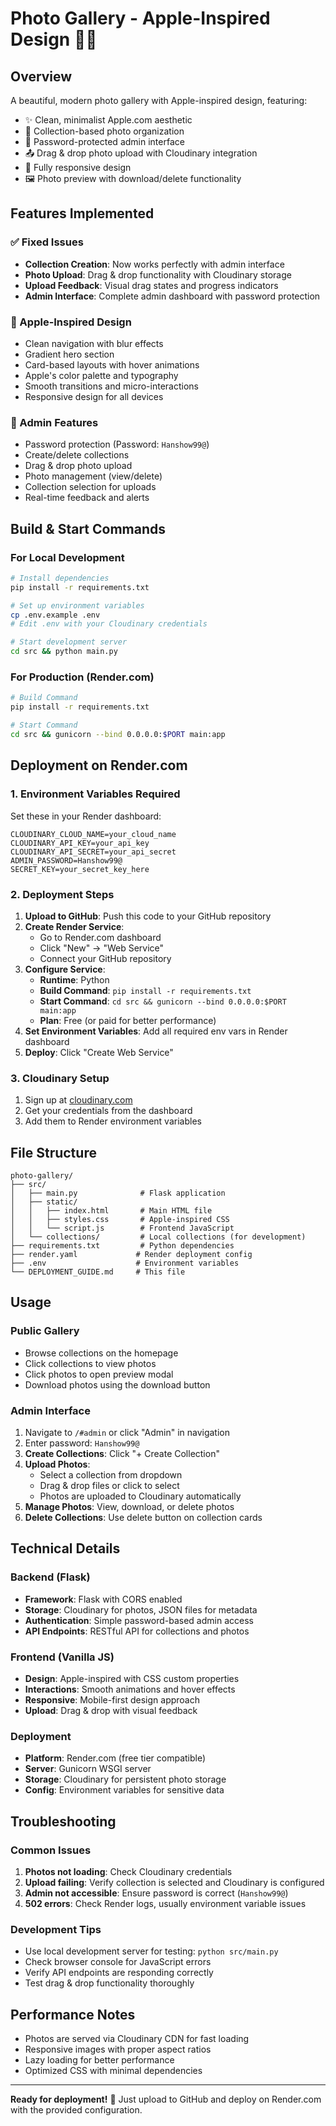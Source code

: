 # Photo Gallery - Apple-Inspired Design 🍎📸

## Overview
A beautiful, modern photo gallery with Apple-inspired design, featuring:
- ✨ Clean, minimalist Apple.com aesthetic
- 📁 Collection-based photo organization
- 🔐 Password-protected admin interface
- 📤 Drag & drop photo upload with Cloudinary integration
- 📱 Fully responsive design
- 🖼️ Photo preview with download/delete functionality

## Features Implemented

### ✅ Fixed Issues
- **Collection Creation**: Now works perfectly with admin interface
- **Photo Upload**: Drag & drop functionality with Cloudinary storage
- **Upload Feedback**: Visual drag states and progress indicators
- **Admin Interface**: Complete admin dashboard with password protection

### 🎨 Apple-Inspired Design
- Clean navigation with blur effects
- Gradient hero section
- Card-based layouts with hover animations
- Apple's color palette and typography
- Smooth transitions and micro-interactions
- Responsive design for all devices

### 🔧 Admin Features
- Password protection (Password: `Hanshow99@`)
- Create/delete collections
- Drag & drop photo upload
- Photo management (view/delete)
- Collection selection for uploads
- Real-time feedback and alerts

## Build & Start Commands

### For Local Development
```bash
# Install dependencies
pip install -r requirements.txt

# Set up environment variables
cp .env.example .env
# Edit .env with your Cloudinary credentials

# Start development server
cd src && python main.py
```

### For Production (Render.com)
```bash
# Build Command
pip install -r requirements.txt

# Start Command
cd src && gunicorn --bind 0.0.0.0:$PORT main:app
```

## Deployment on Render.com

### 1. Environment Variables Required
Set these in your Render dashboard:

```
CLOUDINARY_CLOUD_NAME=your_cloud_name
CLOUDINARY_API_KEY=your_api_key
CLOUDINARY_API_SECRET=your_api_secret
ADMIN_PASSWORD=Hanshow99@
SECRET_KEY=your_secret_key_here
```

### 2. Deployment Steps
1. **Upload to GitHub**: Push this code to your GitHub repository
2. **Create Render Service**: 
   - Go to Render.com dashboard
   - Click "New" → "Web Service"
   - Connect your GitHub repository
3. **Configure Service**:
   - **Runtime**: Python
   - **Build Command**: `pip install -r requirements.txt`
   - **Start Command**: `cd src && gunicorn --bind 0.0.0.0:$PORT main:app`
   - **Plan**: Free (or paid for better performance)
4. **Set Environment Variables**: Add all required env vars in Render dashboard
5. **Deploy**: Click "Create Web Service"

### 3. Cloudinary Setup
1. Sign up at [cloudinary.com](https://cloudinary.com)
2. Get your credentials from the dashboard
3. Add them to Render environment variables

## File Structure
```
photo-gallery/
├── src/
│   ├── main.py              # Flask application
│   ├── static/
│   │   ├── index.html       # Main HTML file
│   │   ├── styles.css       # Apple-inspired CSS
│   │   └── script.js        # Frontend JavaScript
│   └── collections/         # Local collections (for development)
├── requirements.txt         # Python dependencies
├── render.yaml             # Render deployment config
├── .env                    # Environment variables
└── DEPLOYMENT_GUIDE.md     # This file
```

## Usage

### Public Gallery
- Browse collections on the homepage
- Click collections to view photos
- Click photos to open preview modal
- Download photos using the download button

### Admin Interface
1. Navigate to `/#admin` or click "Admin" in navigation
2. Enter password: `Hanshow99@`
3. **Create Collections**: Click "+ Create Collection"
4. **Upload Photos**: 
   - Select a collection from dropdown
   - Drag & drop files or click to select
   - Photos are uploaded to Cloudinary automatically
5. **Manage Photos**: View, download, or delete photos
6. **Delete Collections**: Use delete button on collection cards

## Technical Details

### Backend (Flask)
- **Framework**: Flask with CORS enabled
- **Storage**: Cloudinary for photos, JSON files for metadata
- **Authentication**: Simple password-based admin access
- **API Endpoints**: RESTful API for collections and photos

### Frontend (Vanilla JS)
- **Design**: Apple-inspired with CSS custom properties
- **Interactions**: Smooth animations and hover effects
- **Responsive**: Mobile-first design approach
- **Upload**: Drag & drop with visual feedback

### Deployment
- **Platform**: Render.com (free tier compatible)
- **Server**: Gunicorn WSGI server
- **Storage**: Cloudinary for persistent photo storage
- **Config**: Environment variables for sensitive data

## Troubleshooting

### Common Issues
1. **Photos not loading**: Check Cloudinary credentials
2. **Upload failing**: Verify collection is selected and Cloudinary is configured
3. **Admin not accessible**: Ensure password is correct (`Hanshow99@`)
4. **502 errors**: Check Render logs, usually environment variable issues

### Development Tips
- Use local development server for testing: `python src/main.py`
- Check browser console for JavaScript errors
- Verify API endpoints are responding correctly
- Test drag & drop functionality thoroughly

## Performance Notes
- Photos are served via Cloudinary CDN for fast loading
- Responsive images with proper aspect ratios
- Lazy loading for better performance
- Optimized CSS with minimal dependencies

---

**Ready for deployment!** 🚀 Just upload to GitHub and deploy on Render.com with the provided configuration.

